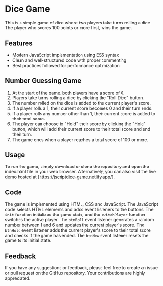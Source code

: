 # Dice Game

This is a simple game of dice where two players take turns rolling a dice. The player who scores 100 points or more first, wins the game.

## Features

- Modern JavaScript implementation using ES6 syntax
- Clean and well-structured code with proper commenting
- Best practices followed for performance optimization

## Number Guessing Game

1. At the start of the game, both players have a score of 0.
2. Players take turns rolling a dice by clicking the "Roll Dice" button.
3. The number rolled on the dice is added to the current player's score.
4. If a player rolls a 1, their current score becomes 0 and their turn ends.
5. If a player rolls any number other than 1, their current score is added to their total score.
6. The player can choose to "Hold" their score by clicking the "Hold" button, which will add their current score to their total score and end their turn.
7. The game ends when a player reaches a total score of 100 or more.

## Usage

To run the game, simply download or clone the repository and open the index.html file in your web browser. Alternatively, you can also visit the live demo hosted at [https://jscriptdice-game.netlify.app/].

## Code

The game is implemented using HTML, CSS and JavaScript. The JavaScript code selects HTML elements and adds event listeners to the buttons. The `init` function initializes the game state, and the `switchPlayer` function switches the active player. The `btnRoll` event listener generates a random number between 1 and 6 and updates the current player's score. The `btnHold` event listener adds the current player's score to their total score and checks if the game has ended. The `btnNew` event listener resets the game to its initial state.

## Feedback

If you have any suggestions or feedback, please feel free to create an issue or pull request on the GitHub repository. Your contributions are highly appreciated.
